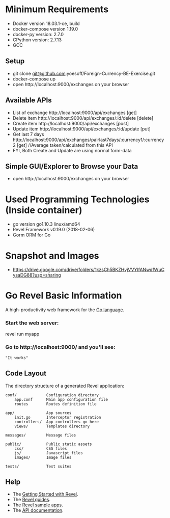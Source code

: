 # Minimum Requirements
- Docker version 18.03.1-ce, build
- docker-compose version 1.19.0
- docker-py version: 2.7.0
- CPython version: 2.7.13
- GCC

## Setup
- git clone git@github.com:yoesoff/Foreign-Currency-BE-Exercise.git
- docker-compose up
- open http://localhost:9000/exchanges on your browser

## Available APIs
- List of exchange http://localhost:9000/api/exchanges [get]
- Delete item http://localhost:9000/api/exchanges/:id/delete [delete]
- Create item http://localhost:9000/api/exchanges [post]
- Update item http://localhost:9000/api/exchanges/:id/update [put]
- Get last 7 days http://localhost:9000/api/exchanges/pairlast7days/:currency1/:currency2 [get] //Average taken/calculated from this API
- FYI, Both Create and Update are using normal form-data

## Simple GUI/Explorer to Browse your Data
- open http://localhost:9000/exchanges on your browser

# Used Programming Technologies (Inside container)
- go version go1.10.3 linux/amd64 
- Revel Framework v0.19.0 (2018-02-06)
- Gorm ORM for Go

# Snapshot and Images
- https://drive.google.com/drive/folders/1kzsCh5BKZHvjVVYlfANwdfWuCysaDG88?usp=sharing




# Go Revel Basic Information

A high-productivity web framework for the [Go language](http://www.golang.org/).


### Start the web server:

   revel run myapp

### Go to http://localhost:9000/ and you'll see:

    "It works"

## Code Layout

The directory structure of a generated Revel application:

    conf/             Configuration directory
        app.conf      Main app configuration file
        routes        Routes definition file

    app/              App sources
        init.go       Interceptor registration
        controllers/  App controllers go here
        views/        Templates directory

    messages/         Message files

    public/           Public static assets
        css/          CSS files
        js/           Javascript files
        images/       Image files

    tests/            Test suites


## Help

* The [Getting Started with Revel](http://revel.github.io/tutorial/gettingstarted.html).
* The [Revel guides](http://revel.github.io/manual/index.html).
* The [Revel sample apps](http://revel.github.io/examples/index.html).
* The [API documentation](https://godoc.org/github.com/revel/revel).

